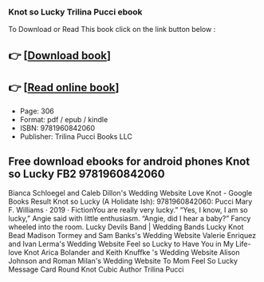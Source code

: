 ### Knot so Lucky Trilina Pucci ebook

To Download or Read This book click on the link button below :

## 👉  [**[Download book](http://ebooksharez.info/download.php?group=book&from=github.com&id=674224&lnk=1081 "Download book")**]

## 👉  [**[Read online book](http://ebooksharez.info/download.php?group=book&from=github.com&id=674224&lnk=1081 "Read online book")**]


* Page: 306
* Format: pdf / epub / kindle
* ISBN: 9781960842060
* Publisher: Trilina Pucci Books LLC



## Free download ebooks for android phones Knot so Lucky FB2 9781960842060



 Bianca Schloegel and Caleb Dillon&#039;s Wedding Website 
 Love Knot - Google Books Result 
 Knot so Lucky (A Holidate Ish): 9781960842060: Pucci Mary F. Williams · 2019 · ‎FictionYou are really very lucky.” “Yes, I know, I am so lucky,” Angie said with little enthusiasm. “Angie, did I hear a baby?” Fancy wheeled into the room.
 Lucky Devils Band | Wedding Bands 
 Lucky Knot Bead 
 Madison Tormey and Sam Banks&#039;s Wedding Website 
 Valerie Enriquez and Ivan Lerma&#039;s Wedding Website 
 Feel so Lucky to Have You in My Life-love Knot 
 Arica Bolander and Keith Knuffke &#039;s Wedding Website 
 Alison Johnson and Roman Milan&#039;s Wedding Website 
 To Mom Feel So Lucky Message Card Round Knot Cubic 
 Author Trilina Pucci 





